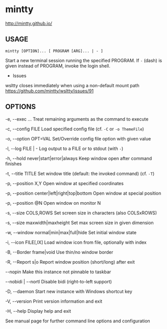 # mintty

http://mintty.github.io/


## USAGE

    mintty [OPTION]... [ PROGRAM [ARG]... | - ]

Start a new terminal session running the specified PROGRAM. If `-` (dash) is given instead of PROGRAM, invoke the login shell.


* Issues

wsltty closes immediately when using a non-default mount path
https://github.com/mintty/wsltty/issues/91

## OPTIONS

-e, --exec …
Treat remaining arguments as the command to execute

-c, --config FILE
Load specified config file (cf. `-C` or `-o ThemeFile`)

-o, --option OPT=VAL
Set/Override config file option with given value

-l, --log FILE | -
Log output to a FILE or to stdout (with `-`)

-h, --hold never|start|error|always
Keep window open after command finishes


-t, --title TITLE
Set window title (default: the invoked command) (cf. `-T`)

-p, --position X,Y
Open window at specified coordinates

-p, --position center|left|right|top|bottom
Open window at special position

-p, --position @N
Open window on monitor N

-s, --size COLS,ROWS
Set screen size in characters (also COLSxROWS)

-s, --size maxwidth|maxheight
Set max screen size in given dimension

-w, --window normal|min|max|full|hide
Set initial window state

-i, --icon FILE[,IX]
Load window icon from file, optionally with index

-B, --Border frame|void
Use thin/no window border

-R, --Report s|o
Report window position (short/long) after exit

--nopin
Make this instance not pinnable to taskbar

--nobidi | --nortl
Disable bidi (right-to-left support)

-D, --daemon
Start new instance with Windows shortcut key


-V, --version
Print version information and exit

-H, --help
Display help and exit


See manual page for further command line options and configuration
